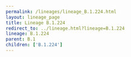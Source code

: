 ```yaml
---
permalink: /lineages/lineage_B.1.224.html
layout: lineage_page
title: Lineage B.1.224
redirect_to: ../lineage.html?lineage=B.1.224
lineage: B.1.224
parent: B.1
children: ['B.1.224']
---
```

